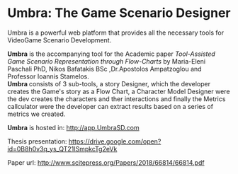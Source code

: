 # Umbra: The Game Scenario Designer

Umbra is a powerful web platform that provides all the necessary tools for VideoGame Scenario Development. 

<b>Umbra</b> is the accompanying tool for the Academic paper <i>Tool-Assisted Game Scenario Representation through Flow-Charts</i> by Maria-Eleni Paschali PhD, Nikos Bafatakis BSc ,Dr.Apostolos Ampatzoglou and Professor Ioannis Stamelos.<br> <b>Umbra </b>consists of 3 sub-tools, a story Designer, which the developer creates the Game's story as a Flow Chart, a Character Model Designer were the dev creates the characters and ther interactions and finally the Metrics callculator were the developer can extract results based on a series of metrics we created.<br>


<b>Umbra</b> is hosted in: http://app.UmbraSD.com

Thesis presentation: https://drive.google.com/open?id=0B8h0v3q_ys_QT21ISmpkcTg2eVk

Paper url: http://www.scitepress.org/Papers/2018/66814/66814.pdf


